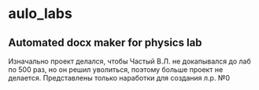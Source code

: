 # aulo_labs
## Automated docx maker for physics lab
Изначально проект делался, чтобы Частый В.Л. не докапывался до лаб по 500 раз, но он решил уволиться, поэтому больше проект не делается. Представлены только наработки для создания л.р. №0
